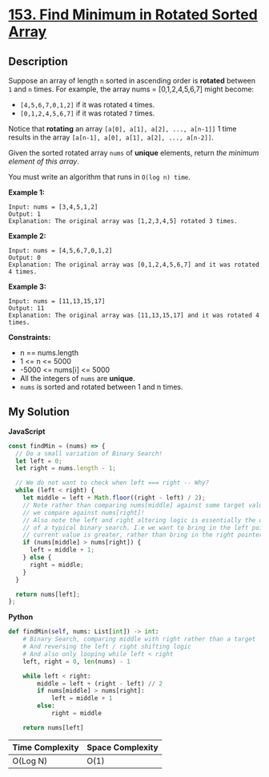 # [153. Find Minimum in Rotated Sorted Array](https://leetcode.com/problems/find-minimum-in-rotated-sorted-array)

## Description

Suppose an array of length `n` sorted in ascending order is **rotated** between `1` and `n` times. For example, the array nums = [0,1,2,4,5,6,7] might become:

- `[4,5,6,7,0,1,2]` if it was rotated `4` times.
- `[0,1,2,4,5,6,7]` if it was rotated `7` times.

Notice that **rotating** an array `[a[0], a[1], a[2], ..., a[n-1]]` 1 time results in the array `[a[n-1], a[0], a[1], a[2], ..., a[n-2]]`.

Given the sorted rotated array `nums` of **unique** elements, return _the minimum element of this array_.

You must write an algorithm that runs in `O(log n) time`.

**Example 1:**

```
Input: nums = [3,4,5,1,2]
Output: 1
Explanation: The original array was [1,2,3,4,5] rotated 3 times.
```

**Example 2:**

```
Input: nums = [4,5,6,7,0,1,2]
Output: 0
Explanation: The original array was [0,1,2,4,5,6,7] and it was rotated 4 times.
```

**Example 3:**

```
Input: nums = [11,13,15,17]
Output: 11
Explanation: The original array was [11,13,15,17] and it was rotated 4 times.
```

**Constraints:**

- n == nums.length
- 1 <= n <= 5000
- -5000 <= nums[i] <= 5000
- All the integers of `nums` are **unique**.
- `nums` is sorted and rotated between 1 and n times.

## My Solution

**JavaScript**

```js
const findMin = (nums) => {
  // Do a small variation of Binary Search!
  let left = 0;
  let right = nums.length - 1;

  // We do not want to check when left === right -- Why?
  while (left < right) {
    let middle = left + Math.floor((right - left) / 2);
    // Note rather than comparing nums[middle] against some target value,
    // we compare against nums[right]!
    // Also note the left and right altering logic is essentially the opposite
    // of a typical binary search. I.e we want to bring in the left pointer if our
    // current value is greater, rather than bring in the right pointer.
    if (nums[middle] > nums[right]) {
      left = middle + 1;
    } else {
      right = middle;
    }
  }

  return nums[left];
};
```

**Python**

```py
def findMin(self, nums: List[int]) -> int:
    # Binary Search, comparing middle with right rather than a target
    # And reversing the left / right shifting logic
    # And also only looping while left < right
    left, right = 0, len(nums) - 1

    while left < right:
        middle = left + (right - left) // 2
        if nums[middle] > nums[right]:
            left = middle + 1
        else:
            right = middle

    return nums[left]
```

| Time Complexity | Space Complexity |
| --------------- | ---------------- |
| O(Log N)        | O(1)             |
